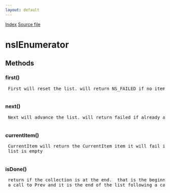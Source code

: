 ```yaml
---
layout: default
---
```

<div id='links'><a href="../index.html">Index</a>
<a href="http://dxr.mozilla.org/mozilla-central/source/xpcom/ds/nsIEnumerator.idl">Source file</a>
</div>

# nsIEnumerator #

## Methods ##

### first() ###
<pre> First will reset the list. will return NS_FAILED if no items  
  
</pre>
### next() ###
<pre> Next will advance the list. will return failed if already at end  
  
</pre>
### currentItem() ###
<pre> CurrentItem will return the CurrentItem item it will fail if the   
 list is empty  
  
</pre>
### isDone() ###
<pre> return if the collection is at the end.  that is the beginning following   
 a call to Prev and it is the end of the list following a call to next  
  
</pre>